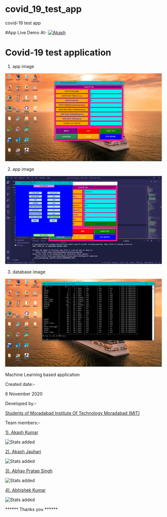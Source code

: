 # covid_19_test_app
covid-19 test app

#App Live Demo At-
[![Akash](https://img.shields.io/badge/Akash%20Kumar%20(github%20software%20devloper%20member)-violet?style=for-the-badge&logo=heroku&logoColor=black)](https://covid19testapp.herokuapp.com) 


# Covid-19 test application
1. app image


![image](https://github.com/Akash671/ML-Project/blob/master/app/appImage/img1.png)
<br>


2. app image


![image](https://github.com/Akash671/ML-Project/blob/master/app/appImage/img3.png)
<br>

3. database image



![image](https://github.com/Akash671/ML-Project/blob/master/app/appImage/img5.png)
<br>


Machine Learning based application 

Created date:-

6 November 2020

Developed by:- 

<a href="https://www.mitmoradabad.edu.in">Students of Moradabad Institute Of Technology Moradabad
(MIT)</a>

Team members:-

<a href="https://github.com/Akash671">1). Akash Kumar</a>

![Stats added](https://github-readme-stats.vercel.app/api?username=Akash671&&show_icons=true)
<!--
![Languages Stats](https://github-readme-stats.vercel.app/api/top-langs/?username=Akash671)
-->
<a href="https://github.com/Akashjhr24">2). Akash Jauhari</a>

![Stats added](https://github-readme-stats.vercel.app/api?username=Akashjhr24&&show_icons=true)
<!--
![Languages Stats](https://github-readme-stats.vercel.app/api/top-langs/?username=Akashjhr24)
-->
<a href="https://github.com/thakur8630">3). Abhay Pratap Singh</a>

![Stats added](https://github-readme-stats.vercel.app/api?username=thakur8630&&show_icons=true)
<!--
![Languages Stats](https://github-readme-stats.vercel.app/api/top-langs/?username=thakur8630)
-->
<a href="https://github.com/abhishek4528">4). Abhishek Kumar</a>

![Stats added](https://github-readme-stats.vercel.app/api?username=abhishek4528&&show_icons=true)
<!--
![Languages Stats](https://github-readme-stats.vercel.app/api/top-langs/?username=abhishek4528)
-->

****** Thanks you ******
